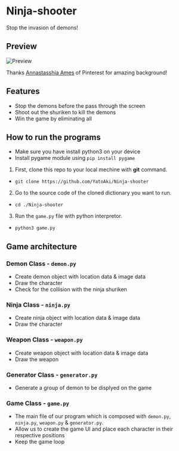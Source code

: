 # Ninja-shooter

Stop the invasion of demons!

## Preview

![Preview](https://github.com/YatoAki/Ninja-shooter/blob/main/images/preview.gif)

Thanks [Annastasshia Ames](https://www.pinterest.com/pin/559009372468048908/) of Pinterest for amazing background!

## Features

* Stop the demons before the pass through the screen
* Shoot out the shuriken to kill the demons
* Win the game by eliminating all

## How to run the programs

* Make sure you have install python3 on your device
* Install pygame module using `pip install pygame`

1. First, clone this repo to your local mechine with __git__ command.
* `git clone https://github.com/YatoAki/Ninja-shooter`
2. Go to the source code of the cloned dictionary you want to run.
*  `cd ./Ninja-shooter`
3. Run the `game.py` file with python interpretor.
* `python3 game.py`

## Game architecture

### Demon Class - `demon.py`

* Create demon object with location data & image data
* Draw the character
* Check for the collision with the ninja shuriken

### Ninja Class - `ninja.py`

* Create ninja object with location data & image data
* Draw the character

### Weapon Class - `weapon.py`

* Create weapon object with location data & image data
* Draw the weapon

### Generator Class - `generator.py`

* Generate a group of demon to be displyed on the game

### Game Class - `game.py`

* The main file of our program which is composed with `demon.py`, `ninja.py`, `weapon.py` & `generator.py`.
* Allow us to create the game UI and place each character in their respective positions
* Keep the game loop
